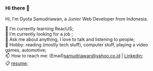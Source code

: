 ### Hi there 👋

Hi, I'm Dyota Samudriawan, a Junior Web Developer from Indonesia.

🌱 I’m currently learning ReactJS; <br/>
🔭 I’m currently looking for a job ;<br/>
💬 Ask me about anything, I love to talk and listening to people; <br/>
🧩 Hobby: reading (mostly tech stuff), computer stuff, playing a video games, automotive;<br/>
📫 How to reach me: (Email)samudriawan@yahoo.co.id | [Linkedin](https://id.linkedin.com/in/dyota-samudriawan);<br/>
📋 [resume](https://drive.google.com/file/d/1brmq7k79wIWnxQPAPg0iFSyAYzsQpn4K/view?usp=sharing);


<!--
**samudriawan/samudriawan** is a ✨ _special_ ✨ repository because its `README.md` (this file) appears on your GitHub profile.

Here are some ideas to get you started:

- 🔭 I’m currently working on ...
- 
- 👯 I’m looking to collaborate on ...
- 🤔 I’m looking for help with ...
- 💬 Ask me about ...
- 📫 How to reach me: ...
- 😄 Pronouns: ...
- ⚡ Fun fact: ...
-->
